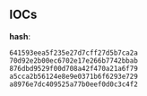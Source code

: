 
## IOCs

__hash__:

```text
641593eea5f235e27d7cff27d5b7ca2a
70d92e2b00ec6702e17e266b7742bbab
876dbd9529f00d708a42f470a21a6f79
a5cca2b56124e8e9e0371b6f6293e729
a8976e7dc409525a77b0eef0d0c3c4f2
```